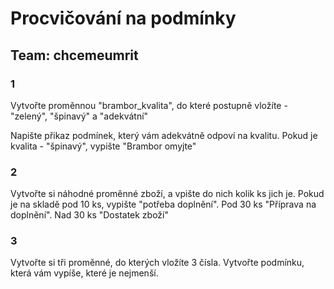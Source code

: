 # Procvičování na podmínky
## Team: chcemeumrit

### 1 
Vytvořte proměnnou "brambor_kvalita", do které postupně vložíte - "zelený", "špinavý" a "adekvátní"

Napište přikaz podmínek, který vám adekvátně odpoví na kvalitu.
Pokud je kvalita - "špinavý", vypište "Brambor omyjte"

### 2 
Vytvořte si náhodné proměnné zboží, a vpište do nich kolik ks jich je.
Pokud je na skladě pod 10 ks, vypište "potřeba doplnění".
Pod 30 ks "Příprava na doplnění".
Nad 30 ks "Dostatek zboží"

### 3 
Vytvořte si tři proměnné, do kterých vložíte 3 čísla.
Vytvořte podmínku, která vám vypíše, které je nejmenší.
